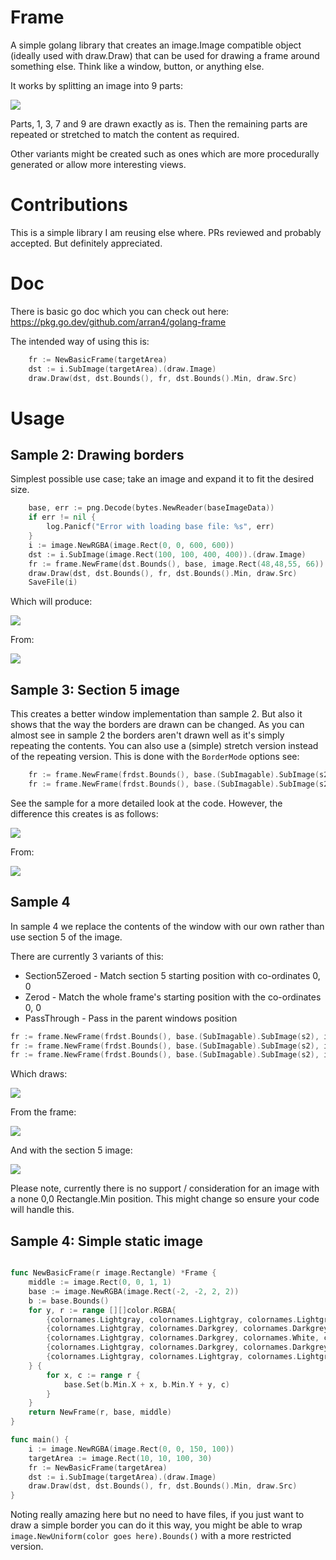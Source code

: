 # Frame

A simple golang library that creates an image.Image compatible object (ideally used with draw.Draw) that can be used for drawing a frame around something else. Think like a window, button, or anything else. 

It works by splitting an image into 9 parts:

![](doc/9%20parts.png)

Parts, 1, 3, 7 and 9 are drawn exactly as is. Then the remaining parts
are repeated or stretched to match the content as required.

Other variants might be created such as ones which are more procedurally generated or allow more interesting
views.

# Contributions

This is a simple library I am reusing else where. PRs reviewed and probably accepted. But definitely appreciated.

# Doc

There is basic go doc which you can check out here:
https://pkg.go.dev/github.com/arran4/golang-frame

The intended way of using this is:
```go
	fr := NewBasicFrame(targetArea)
	dst := i.SubImage(targetArea).(draw.Image)
	draw.Draw(dst, dst.Bounds(), fr, dst.Bounds().Min, draw.Src)
```

# Usage

## Sample 2: Drawing borders

Simplest possible use case; take an image and expand it to fit the 
desired size.

```go
	base, err := png.Decode(bytes.NewReader(baseImageData))
	if err != nil {
		log.Panicf("Error with loading base file: %s", err)
	}
	i := image.NewRGBA(image.Rect(0, 0, 600, 600))
	dst := i.SubImage(image.Rect(100, 100, 400, 400)).(draw.Image)
	fr := frame.NewFrame(dst.Bounds(), base, image.Rect(48,48,55, 66))
	draw.Draw(dst, dst.Bounds(), fr, dst.Bounds().Min, draw.Src)
	SaveFile(i)
```

Which will produce:

![](images/sample2.png)

From:

![](example/sample2/window.png)

## Sample 3: Section 5 image

This creates a better window implementation than sample 2. But also it shows that the way the borders
are drawn can be changed. As you can almost see in sample 2 the borders aren't drawn well as it's simply
repeating the contents. You can also use a (simple) stretch version instead of the repeating version. 
This is done with the `BorderMode` options see:
```go
	fr := frame.NewFrame(frdst.Bounds(), base.(SubImagable).SubImage(s2), image.Rect(14, 48, 88, 66), frame.Repeating)
	fr := frame.NewFrame(frdst.Bounds(), base.(SubImagable).SubImage(s2), image.Rect(14, 48, 88, 66), frame.Stretched)
```
See the sample for a more detailed look at the code. However, the difference this creates is as follows:

![](images/sample3.png)

From: 

![](example/sample3/window.png)

## Sample 4

In sample 4 we replace the contents of the window with our own rather than use section 5 of the image.

There are currently 3 variants of this:
* Section5Zeroed - Match section 5 starting position with co-ordinates 0, 0
* Zerod - Match the whole frame's starting position with the co-ordinates 0, 0
* PassThrough - Pass in the parent windows position

```go
fr := frame.NewFrame(frdst.Bounds(), base.(SubImagable).SubImage(s2), image.Rect(14, 48, 88, 66), &frame.Section5{s5i}, frame.Section5Zeroed)
fr := frame.NewFrame(frdst.Bounds(), base.(SubImagable).SubImage(s2), image.Rect(14, 48, 88, 66), &frame.Section5{s5i}, frame.Zerod)
fr := frame.NewFrame(frdst.Bounds(), base.(SubImagable).SubImage(s2), image.Rect(14, 48, 88, 66), &frame.Section5{s5i}, frame.PassThrough) 
```

Which draws:

![](images/sample4.png)

From the frame:

![](example/sample4/window.png)

And with the section 5 image: 

![](example/sample4/person.png)

Please note, currently there is no support / consideration for an image with a none 0,0 Rectangle.Min
position. This might change so ensure your code will handle this. 

## Sample 4: Simple static image

```go

func NewBasicFrame(r image.Rectangle) *Frame {
	middle := image.Rect(0, 0, 1, 1)
	base := image.NewRGBA(image.Rect(-2, -2, 2, 2))
	b := base.Bounds()
	for y, r := range [][]color.RGBA{
		{colornames.Lightgray, colornames.Lightgray, colornames.Lightgray, colornames.Lightgray, colornames.Lightgray},
		{colornames.Lightgray, colornames.Darkgrey, colornames.Darkgrey, colornames.Darkgrey, colornames.Lightgray},
		{colornames.Lightgray, colornames.Darkgrey, colornames.White, colornames.Darkgrey, colornames.Lightgray},
		{colornames.Lightgray, colornames.Darkgrey, colornames.Darkgrey, colornames.Darkgrey, colornames.Lightgray},
		{colornames.Lightgray, colornames.Lightgray, colornames.Lightgray, colornames.Lightgray, colornames.Lightgray},
	} {
		for x, c := range r {
			base.Set(b.Min.X + x, b.Min.Y + y, c)
		}
	}
	return NewFrame(r, base, middle)
}

func main() {
    i := image.NewRGBA(image.Rect(0, 0, 150, 100))
    targetArea := image.Rect(10, 10, 100, 30)
    fr := NewBasicFrame(targetArea)
    dst := i.SubImage(targetArea).(draw.Image)
    draw.Draw(dst, dst.Bounds(), fr, dst.Bounds().Min, draw.Src)
}

```

Noting really amazing here but no need to have files, if you just want to draw a simple border you can 
do it this way, you might be able to wrap `image.NewUniform(color goes here).Bounds()` with a more restricted version. 


